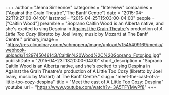 +++
author = "Jenna Simeonov"
categories = "Interview"
companies = ["Against the Grain Theatre","The Banff Centre"]
date = "2015-04-22T19:27:00-04:00"
lastmod = "2015-04-25T15:03:00-04:00"
people = ["Caitlin Wood"]
preamble = "Soprano Caitlin Wood is an Alberta native, and she's excited to sing Despina in [Against the Grain Theatre](http://againstthegraintheatre.com/)'s production of *A Little Too Cozy* (libretto by Joel Ivany, music by Mozart) at The Banff Centre."
primary_image = "https://res.cloudinary.com/schmopera/image/upload/v1545409169/media/webhook-uploads/1429745046143/Caitlin%20Wood%2C%20Soprano_Fotor.jpg.jpg"
publishDate = "2015-04-23T13:20:00-04:00"
short_description = "Soprano Caitlin Wood is an Alberta native, and she&#039;s excited to sing Despina in Against the Grain Theatre&#039;s production of A Little Too Cozy (libretto by Joel Ivany, music by Mozart) at The Banff Centre."
slug = "meet-the-cast-of-a-little-too-cozy-despina"
title = "Meet the cast of A Little Too Cozy: Despina"
youtube_url = "https://www.youtube.com/watch?v=3A5TFYMwPf8"
+++


